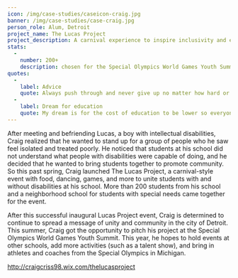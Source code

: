 ```yaml
---
icon: /img/case-studies/caseicon-craig.jpg
banner: /img/case-studies/case-craig.jpg
person_role: Alum, Detroit 
project_name: The Lucas Project
project_description: A carnival experience to inspire inclusivity and empower young people with disabilities.
stats:
  -
    number: 200+
    description: chosen for the Special Olympics World Games Youth Summit
quotes:
  -
    label: Advice
    quote: Always push through and never give up no matter how hard or tough things get.
  -
    label: Dream for education
    quote: My dream is for the cost of education to be lower so everyone can have the opportunity to go!
---
```


After meeting and befriending Lucas, a boy with intellectual disabilities, Craig realized that he wanted to stand up for a group of people who he saw feel isolated and treated poorly. He noticed that students at his school did not understand what people with disabilities were capable of doing, and he decided that he wanted to bring students together to promote community. So this past spring, Craig launched The Lucas Project, a carnival-style event with food, dancing, games, and more to unite students with and without disabilities at his school. More than 200 students from his school and a neighborhood school for students with special needs came together for the event. 

After this successful inaugural Lucas Project event, Craig is determined to continue to spread a message of unity and community in the city of Detroit. This summer, Craig got the opportunity to pitch his project at the Special Olympics World Games Youth Summit. This year, he hopes to hold events at other schools, add more activities (such as a talent show), and bring in athletes and coaches from the Special Olympics in Michigan.

http://craigcriss98.wix.com/thelucasproject
